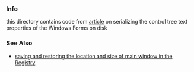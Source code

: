 ### Info

this directory contains code from
[article](https://www.codeproject.com/Articles/86503/Saving-the-state-serializing-a-Windows-Form) on serializing the control tree text properties of the Windows Forms on disk

### See Also

  * [saving and restoring the location and size of main window in the Registry](https://www.codeproject.com/Articles/1927/Saving-and-Restoring-the-Location-Size-and-Windows)
